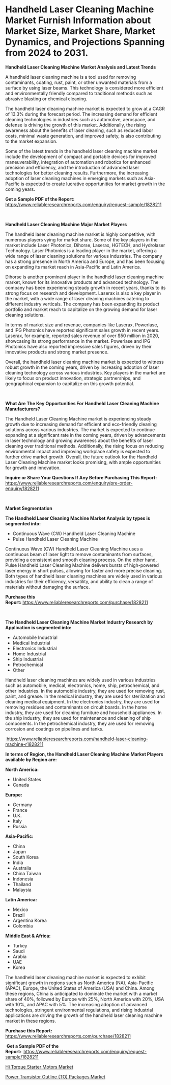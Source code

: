 <p><h1>Handheld Laser Cleaning Machine Market Furnish Information about Market Size, Market Share, Market Dynamics, and Projections Spanning from 2024 to 2031.</h1></p><p><strong>Handheld Laser Cleaning Machine Market Analysis and Latest Trends</strong></p>
<p><p>A handheld laser cleaning machine is a tool used for removing contaminants, coating, rust, paint, or other unwanted materials from a surface by using laser beams. This technology is considered more efficient and environmentally friendly compared to traditional methods such as abrasive blasting or chemical cleaning.</p><p>The handheld laser cleaning machine market is expected to grow at a CAGR of 13.3% during the forecast period. The increasing demand for efficient cleaning technologies in industries such as automotive, aerospace, and defense is driving the growth of this market. Additionally, the rising awareness about the benefits of laser cleaning, such as reduced labor costs, minimal waste generation, and improved safety, is also contributing to the market expansion.</p><p>Some of the latest trends in the handheld laser cleaning machine market include the development of compact and portable devices for improved maneuverability, integration of automation and robotics for enhanced precision and efficiency, and the introduction of advanced laser technologies for better cleaning results. Furthermore, the increasing adoption of laser cleaning machines in emerging markets such as Asia-Pacific is expected to create lucrative opportunities for market growth in the coming years.</p></p>
<p><strong>Get a Sample PDF of the Report:&nbsp;</strong> <a href="https://www.reliableresearchreports.com/enquiry/request-sample/1828211">https://www.reliableresearchreports.com/enquiry/request-sample/1828211</a></p>
<p>&nbsp;</p>
<p><strong>Handheld Laser Cleaning Machine Major Market Players</strong></p>
<p><p>The handheld laser cleaning machine market is highly competitive, with numerous players vying for market share. Some of the key players in the market include Laser Photonics, Dihorse, Laserax, HGTECH, and Hydrolaser Technology. Laser Photonics is a leading player in the market, offering a wide range of laser cleaning solutions for various industries. The company has a strong presence in North America and Europe, and has been focusing on expanding its market reach in Asia-Pacific and Latin America.</p><p>Dihorse is another prominent player in the handheld laser cleaning machine market, known for its innovative products and advanced technology. The company has been experiencing steady growth in recent years, thanks to its strong focus on research and development. Laserax is also a key player in the market, with a wide range of laser cleaning machines catering to different industry verticals. The company has been expanding its product portfolio and market reach to capitalize on the growing demand for laser cleaning solutions.</p><p>In terms of market size and revenue, companies like Laserax, Powerlase, and IPG Photonics have reported significant sales growth in recent years. Laserax, for example, reported sales revenue of over $50 million in 2020, showcasing its strong performance in the market. Powerlase and IPG Photonics have also reported impressive sales figures, driven by their innovative products and strong market presence.</p><p>Overall, the handheld laser cleaning machine market is expected to witness robust growth in the coming years, driven by increasing adoption of laser cleaning technology across various industries. Key players in the market are likely to focus on product innovation, strategic partnerships, and geographical expansion to capitalize on this growth potential.</p></p>
<p>&nbsp;</p>
<p><strong>What Are The Key Opportunities For Handheld Laser Cleaning Machine Manufacturers?</strong></p>
<p><p>The Handheld Laser Cleaning Machine market is experiencing steady growth due to increasing demand for efficient and eco-friendly cleaning solutions across various industries. The market is expected to continue expanding at a significant rate in the coming years, driven by advancements in laser technology and growing awareness about the benefits of laser cleaning over traditional methods. Additionally, the rising focus on reducing environmental impact and improving workplace safety is expected to further drive market growth. Overall, the future outlook for the Handheld Laser Cleaning Machine market looks promising, with ample opportunities for growth and innovation.</p></p>
<p><strong>Inquire or Share Your Questions If Any Before Purchasing This Report:</strong> <a href="https://www.reliableresearchreports.com/enquiry/pre-order-enquiry/1828211">https://www.reliableresearchreports.com/enquiry/pre-order-enquiry/1828211</a></p>
<p>&nbsp;</p>
<p><strong>Market Segmentation</strong></p>
<p><strong>The Handheld Laser Cleaning Machine Market Analysis by types is segmented into:</strong></p>
<p><ul><li>Continuous Wave (CW) Handheld Laser Cleaning Machine</li><li>Pulse Handheld Laser Cleaning Machine</li></ul></p>
<p><p>Continuous Wave (CW) Handheld Laser Cleaning Machine uses a continuous beam of laser light to remove contaminants from surfaces, providing a consistent and smooth cleaning process. On the other hand, Pulse Handheld Laser Cleaning Machine delivers bursts of high-powered laser energy in short pulses, allowing for faster and more precise cleaning. Both types of handheld laser cleaning machines are widely used in various industries for their efficiency, versatility, and ability to clean a range of materials without damaging the surface.</p></p>
<p><strong>Purchase this Report:&nbsp;</strong><a href="https://www.reliableresearchreports.com/purchase/1828211">https://www.reliableresearchreports.com/purchase/1828211</a></p>
<p>&nbsp;</p>
<p><strong>The Handheld Laser Cleaning Machine Market Industry Research by Application is segmented into:</strong></p>
<p><ul><li>Automobile Industrial</li><li>Medical Industrial</li><li>Electronics Industrial</li><li>Home Industrial</li><li>Ship Industrial</li><li>Petrochemical</li><li>Other</li></ul></p>
<p><p>Handheld laser cleaning machines are widely used in various industries such as automobile, medical, electronics, home, ship, petrochemical, and other industries. In the automobile industry, they are used for removing rust, paint, and grease. In the medical industry, they are used for sterilization and cleaning medical equipment. In the electronics industry, they are used for removing residues and contaminants on circuit boards. In the home industry, they are used for cleaning furniture and household appliances. In the ship industry, they are used for maintenance and cleaning of ship components. In the petrochemical industry, they are used for removing corrosion and coatings on pipelines and tanks.</p></p>
<p><a href="https://www.reliableresearchreports.com/handheld-laser-cleaning-machine-r1828211">&nbsp;https://www.reliableresearchreports.com/handheld-laser-cleaning-machine-r1828211</a></p>
<p><strong>In terms of Region, the Handheld Laser Cleaning Machine Market Players available by Region are:</strong></p>
<p>
    <p> <strong> North America: </strong>
        <ul>
            <li>United States</li>
            <li>Canada</li>
        </ul>
        </p> 
    <p> <strong> Europe: </strong>
        <ul>
            <li>Germany</li>
            <li>France</li>
            <li>U.K.</li>
            <li>Italy</li>
            <li>Russia</li>
        </ul>
        </p> 
    <p> <strong> Asia-Pacific: </strong>
        <ul>
            <li>China</li>
            <li>Japan</li>
            <li>South Korea</li>
            <li>India</li>
            <li>Australia</li>
            <li>China Taiwan</li>
            <li>Indonesia</li>
            <li>Thailand</li>
            <li>Malaysia</li>
        </ul>
        </p> 
    <p> <strong> Latin America: </strong>
        <ul>
            <li>Mexico</li>
            <li>Brazil</li>
            <li>Argentina Korea</li>
            <li>Colombia</li>
        </ul>
        </p> 
    <p> <strong> Middle East & Africa: </strong>
        <ul>
            <li>Turkey</li>
            <li>Saudi</li>
            <li>Arabia</li>
            <li>UAE</li>
            <li>Korea</li>
        </ul>
    </p>
    </p>
<p><p>The handheld laser cleaning machine market is expected to exhibit significant growth in regions such as North America (NA), Asia-Pacific (APAC), Europe, the United States of America (USA) and China. Among these regions, China is anticipated to dominate the market with a market share of 40%, followed by Europe with 25%, North America with 20%, USA with 10%, and APAC with 5%. The increasing adoption of advanced technologies, stringent environmental regulations, and rising industrial applications are driving the growth of the handheld laser cleaning machine market in these regions.</p></p>
<p><strong>Purchase this Report: </strong><a href="https://www.reliableresearchreports.com/purchase/1828211">https://www.reliableresearchreports.com/purchase/1828211</a></p>
<p>&nbsp;<strong>Get a Sample PDF of the Report:&nbsp;&nbsp;</strong><a href="https://www.reliableresearchreports.com/enquiry/request-sample/1828211">https://www.reliableresearchreports.com/enquiry/request-sample/1828211</a></p>
<p><strong></strong></p>
<p><p><a href="https://view.publitas.com/reportprime-1/hi-torque-starter-motors-market-trends-and-analysis-opportunities-and-challenges-for-future-growth-2024-2031/">Hi Torque Starter Motors Market</a></p><p><a href="https://github.com/bulahHamill83/Market-Research-Report-List-1/blob/main/power-transistor-outline-to-packages-market.md">Power Transistor Outline (TO) Packages Market</a></p></p>